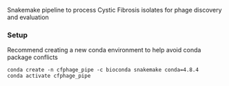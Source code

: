 Snakemake pipeline to process Cystic Fibrosis isolates for phage discovery and evaluation

### Setup
Recommend creating a new conda environment to help avoid conda package conflicts

```shell script
conda create -n cfphage_pipe -c bioconda snakemake conda=4.8.4
conda activate cfphage_pipe
```